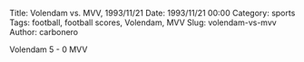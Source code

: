 Title: Volendam vs. MVV, 1993/11/21
Date: 1993/11/21 00:00
Category: sports
Tags: football, football scores, Volendam, MVV
Slug: volendam-vs-mvv
Author: carbonero


Volendam 5 - 0 MVV
